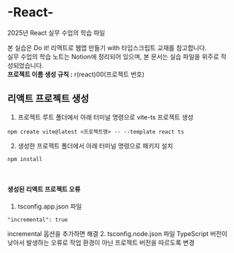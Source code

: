# -React-
2025년 React 실무 수업의 학습 파일

본 실습은 Do it! 리액트로 웹앱 만들기 with 타입스크립트 교재를 참고합니다. <br />
실무 수업의 학습 노트는 Notion에 정리되어 있으며, 본 문서는 실습 파일을 위주로 작성되었습니다. <br />
**프로젝트 이름 생성 규칙 :** r(react)00(프로젝트 번호)


## 리액트 프로젝트 생성
1. 프로젝트 루트 폴더에서 아래 터미널 명령으로 vite-ts 프로젝트 생성
```
npm create vite@latest <프로젝트명> -- --template react ts
```

2. 생성한 프로젝트 폴더에서 아래 터미널 명령으로 패키지 설치
```
npm install
```
<br />

#### 생성된 리액트 프로젝트 오류
1. tsconfig.app.json 파일
```
"incremental": true
```
incremental 옵션을 추가하면 해결
2. tsconfig.node.json 파일
TypeScript 버전이 낮아서 발생하는 오류로 작업 환경이 아닌 프로젝트 버전을 따르도록 변경